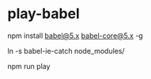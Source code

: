 # play-babel

npm install babel@5.x babel-core@5.x -g

ln -s babel-ie-catch node_modules/

npm run play
